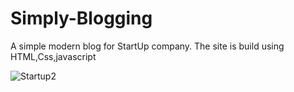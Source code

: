 # Simply-Blogging
A simple modern blog for StartUp company. The site is build using HTML,Css,javascript


![Startup2](https://user-images.githubusercontent.com/89464755/158039822-13fa2f2c-dffe-4064-96af-e3e79896fbaa.png)
